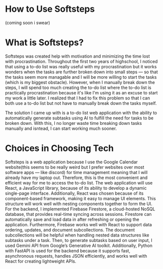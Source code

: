 # How to Use Softsteps
(coming soon i swear)

# What is Softsteps?
Softsteps was created help with motivation and minimizing the time lost with procrastination. Throughout the first two years of highschool, I noticed that using a to-do list was really useful with my procrastination but it works wonders when the tasks are further broken down into small steps — so that the tasks seem more managable and I will be more willing to start the tasks (which is my biggest obstacle). However, when I manually break down the steps, I will spend too much creating the to-do list where the to-do list is practically procrastination because it's like I'm using it as an excuse to start my work a little later. I realized that I had to fix this problem so that I can both use a to-do list but not have to manually break down the tasks myself. 

The solution I came up with is a to-do list web application with the ability to automatically generate subtasks using AI to fulfill the need for tasks to be broken down. With this, I no longer waste time breaking down tasks manually and isntead, I can start working much sooner.

# Choices in Choosing Tech
Softsteps is a web application because I use the Google Calendar website(this seems to be really weird but I prefer websites over most software apps — like discord) for time management meaning that I will already have my laptop out. Therefore, this is the most convenient and efficient way for me to access the to-do list. The web application will use React, a JavaScript library, because of its ability to develop a dynamic single-page interface. Additionally, React was chosen because of its component-based framework, making it easy to manage UI elements. This structure will work well with nesting components together to form the UI. For the backend, I implemented Firebase Firestore, a cloud-hosted NoSQL database, that provides real-time syncing across sessions. Firestore can automatically save and load data in after refreshing or opening the application. Furthermore, Firebase works well with React to support data ordering, updates, and document subcollections. The document subcollections will be helpful when handling nested data structures like subtasks under a task. Then, to generate subtasks based on user input, I used Gemini API from Google’s Generative AI toolkit. Additionally, Python with FastAPI is used for the backend because it supports fast, asynchronous requests, handles JSON efficiently, and works well with React for creating lightweight APIs.
